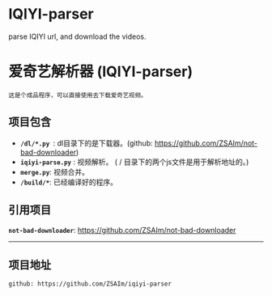 # IQIYI-parser
 parse IQIYI url, and download the videos.

# 爱奇艺解析器 (IQIYI-parser)

	这是个成品程序，可以直接使用去下载爱奇艺视频。

## 项目包含
* __``/dl/*.py ``__: dl目录下的是下载器。(github: https://github.com/ZSAIm/not-bad-downloader)
* __``iqiyi-parse.py``__ : 视频解析。 ( / 目录下的两个js文件是用于解析地址的。)
* __``merge.py``__: 视频合并。
* __``/build/*``__: 已经编译好的程序。

## 引用项目
__``not-bad-downloader``__: https://github.com/ZSAIm/not-bad-downloader

***
## 项目地址
	github: https://github.com/ZSAIm/iqiyi-parser
